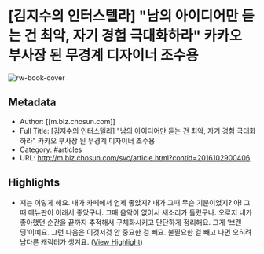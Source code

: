 # [김지수의 인터스텔라] "남의 아이디어만 듣는 건 최악, 자기 경험 극대화하라" 카카오 부사장 된 무경계 디자이너 조수용

![rw-book-cover](https://readwise-assets.s3.amazonaws.com/static/images/article4.6bc1851654a0.png)

## Metadata
- Author: [[m.biz.chosun.com]]
- Full Title: [김지수의 인터스텔라] "남의 아이디어만 듣는 건 최악, 자기 경험 극대화하라" 카카오 부사장 된 무경계 디자이너 조수용
- Category: #articles
- URL: http://m.biz.chosun.com/svc/article.html?contid=2016102900406

## Highlights
- 저는 이렇게 해요. 내가 카페에서 언제 좋았지? 내가 그때 무슨 기분이었지? 아! 그때 메뉴판이 이래서 좋았구나. 그때 음악이 없어서 새소리가 들렸구나. 오로지 내가 좋아했던 순간을 끝까지 추적해서 구체화시키고 단단하게 정리해요. 그게 ‘브랜딩'이예요. 그런 다음은 이것저것 안 중요한 걸 빼요. 불필요한 걸 빼고 나면 오히려 남다른 캐릭터가 생겨요. ([View Highlight](https://instapaper.com/read/795027696/3971999))
